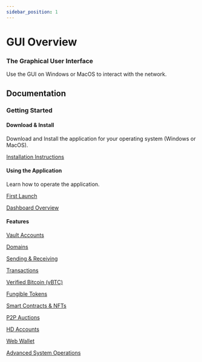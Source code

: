 ```yaml
---
sidebar_position: 1
---
```


# GUI Overview


### The Graphical User Interface

Use the GUI on Windows or MacOS to interact with the network.


## Documentation

### Getting Started

#### Download & Install

Download and Install the application for your operating system (Windows or MacOS).

[Installation Instructions](./gui-installation)

#### Using the Application

Learn how to operate the application.

[First Launch](./gui-first-launch)

[Dashboard Overview](./gui-dashboard-overview)


#### Features

[Vault Accounts](./gui-vault-accounts)

[Domains](./gui-domains)

[Sending & Receiving](./gui-sending-receiving)

[Transactions](./gui-transactions)

[Verified Bitcoin (vBTC)](./gui-vbtc)

[Fungible Tokens](./gui-fungible-tokens)

[Smart Contracts & NFTs](./gui-smart-contracts)

[P2P Auctions](./gui-p2p-auctions)

[HD Accounts](./gui-hd-accounts)

[Web Wallet](./gui-web-wallet)

[Advanced System Operations](./gui-system-operations)


